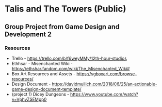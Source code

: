 # Talis and The Towers (Public)
## Group Project from Game Design and Development 2

### Resources
- Trello - https://trello.com/b/f6weyMMy/12th-hour-studios
- Ethhsar - Misenchanted Wiki - https://ethshar.fandom.com/wiki/The_Misenchanted_Wiki#
- Box Art Resources and Assets - https://vgboxart.com/browse-resources/
- Design Document - https://davidmullich.com/2018/06/25/an-actionable-game-design-document-template/
- (project 1) Dicey Dungeons - https://www.youtube.com/watch?v=VphyZSEMpp0
